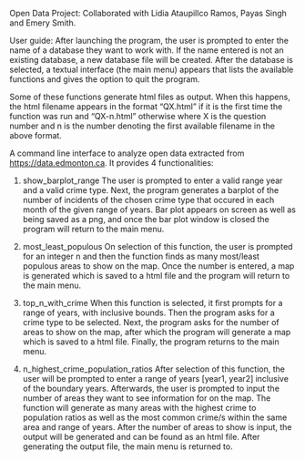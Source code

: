 Open Data Project:
Collaborated with Lidia Ataupillco Ramos, Payas Singh and Emery Smith.

User guide:
After launching the program, the user is prompted to enter the name of a database they want to work with. If the name entered is not an existing database, a new database file will be created. After the database is selected, a textual interface (the main menu) appears that lists the available functions and gives the option to quit the program. 

Some of these functions generate html files as output. When this happens, the html filename appears in the format “QX.html” if it is the first time the function was run and “QX-n.html” otherwise where X is the question number and n is the number denoting the first available filename in the above format.

A command line interface to analyze open data extracted from https://data.edmonton.ca. It provides 4 functionalities:

1. show_barplot_range
The user is prompted to enter a valid range year and a valid crime type. Next, the program generates a barplot of the number of incidents of the chosen crime type that occured in each month of the given range of years. Bar plot appears on screen as well as being saved as a png, and once the bar plot window is closed the program will return to the main menu.

2. most_least_populous
On selection of this function, the user is prompted for an integer n and then the function finds as many most/least populous areas to show on the map. Once the number is entered, a map is generated which is saved to a html file and the program will return to the main menu.

3. top_n_with_crime
When this function is selected, it first prompts for a range of years, with inclusive bounds. Then the program asks for a crime type to be selected. Next, the program asks for the number of areas to show on the map, after which the program will generate a map which is saved to a html file. Finally, the program returns to the main menu.

4. n_highest_crime_population_ratios
After selection of this function, the user will be prompted to enter a range of years [year1, year2] inclusive of the boundary years. Afterwards, the user is prompted to input the number of areas they want to see information for on the map. The function will generate as many areas with the highest crime to population ratios as well as the most common crime/s within the same area and range of years. After the number of areas to show is input, the output will be generated and can be found as an html file. After generating the output file, the main menu is returned to.
